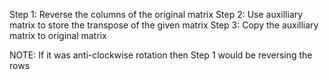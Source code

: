 Step 1: Reverse the columns of the original matrix
Step 2: Use auxilliary matrix to store the transpose of the given matrix
Step 3: Copy the auxilliary matrix to original matrix

NOTE: If it was anti-clockwise rotation then Step 1 would be reversing the rows
